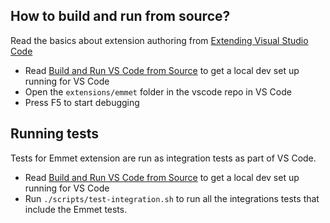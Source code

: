 ## How to build and run from source?

Read the basics about extension authoring from [Extending Visual Studio Code](https://code.visualstudio.com/docs/extensions/overview)

- Read [Build and Run VS Code from Source](https://github.com/microsoft/vscode/wiki/How-to-Contribute#build-and-run-from-source) to get a local dev set up running for VS Code
- Open the `extensions/emmet` folder in the vscode repo in VS Code
- Press F5 to start debugging

## Running tests

Tests for Emmet extension are run as integration tests as part of VS Code.

- Read [Build and Run VS Code from Source](https://github.com/microsoft/vscode/wiki/How-to-Contribute#build-and-run-from-source) to get a local dev set up running for VS Code
- Run `./scripts/test-integration.sh` to run all the integrations tests that include the Emmet tests.
